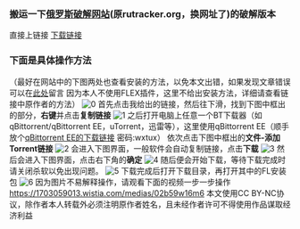 ### 搬运一下[俄罗斯破解网站](https://rutracker.net/)(原rutracker.org，换网址了)的破解版本
直接上链接
[下载链接](https://rutracker.net/forum/viewtopic.php?t=6621585)

### 下面是具体操作方法
（最好在网站中的下图两处也查看安装的方法，以免本文出错，如果发现文章错误可以在[此处](https://github.com/WuXiaTux/wuxiatux.github.io/issues/2)留言
因为本人不使用FLEX插件，这里不给出安装方法，详细请查看链接中原作者的方法）
![0](https://github.com/user-attachments/assets/d3cc8421-768c-46ae-970a-9d7779661178)
首先点击我给出的链接，然后往下滑，找到下图中框出的部分，**右键**并点击**复制链接**
![1](https://github.com/user-attachments/assets/678a7188-3252-4ab4-a287-23a07517171c)
之后打开电脑上任意一个BT下载器（如qBittorrent/qBittorrent EE，uTorrent，迅雷等），这里使用qBittorrent EE（顺手放个[qBittorrent EE的下载链接](https://kali-linux.lanzn.com/iOdQs2klj0oh
) 密码:wxtux）
依次点击下图中框出的**文件-添加Torrent链接**
![2](https://github.com/user-attachments/assets/a12d643a-a9ae-4831-bb0a-405bd71ac1fc)
会进入下图界面，一般软件会自动复制链接，点击**下载**
![3](https://github.com/user-attachments/assets/7375cd2a-9310-4a48-9c80-84d7f42fbdd2)
然后会进入下图界面，点击右下角的**确定**
![4](https://github.com/user-attachments/assets/e0f967ea-76bb-46b6-b4ba-b7372088884e)
随后便会开始下载，等待下载完成时请关闭杀软以免出现问题。
![5](https://github.com/user-attachments/assets/cc9267e8-7630-4f79-bb0f-e383369585d5)
下载完成后打开下载目录，再打开其中的FL安装包
![6](https://github.com/user-attachments/assets/45c4b8bf-d3eb-47e9-8045-79e883428a70)
因为图片不易解释操作，请观看下面的视频一步一步操作
https://1703059013.wistia.com/medias/02b59w16m6
本文使用CC BY-NC协议，除作者本人转载外必须注明原作者姓名，且未经作者许可不得使用作品谋取经济利益